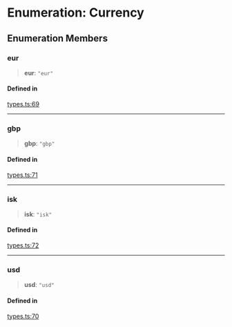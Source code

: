 # Enumeration: Currency

## Enumeration Members

### eur

> **eur**: `"eur"`

#### Defined in

[types.ts:69](https://github.com/monerium/js-monorepo/blob/bdb556f177407a98459f8edb039e31cf37d07d7a/packages/sdk/src/types.ts#L69)

***

### gbp

> **gbp**: `"gbp"`

#### Defined in

[types.ts:71](https://github.com/monerium/js-monorepo/blob/bdb556f177407a98459f8edb039e31cf37d07d7a/packages/sdk/src/types.ts#L71)

***

### isk

> **isk**: `"isk"`

#### Defined in

[types.ts:72](https://github.com/monerium/js-monorepo/blob/bdb556f177407a98459f8edb039e31cf37d07d7a/packages/sdk/src/types.ts#L72)

***

### usd

> **usd**: `"usd"`

#### Defined in

[types.ts:70](https://github.com/monerium/js-monorepo/blob/bdb556f177407a98459f8edb039e31cf37d07d7a/packages/sdk/src/types.ts#L70)
